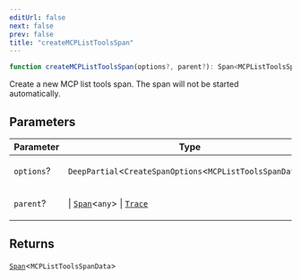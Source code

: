 ```yaml
---
editUrl: false
next: false
prev: false
title: "createMCPListToolsSpan"
---
```


```ts
function createMCPListToolsSpan(options?, parent?): Span<MCPListToolsSpanData>
```

Create a new MCP list tools span. The span will not be started automatically.

## Parameters

<table>
<thead>
<tr>
<th>Parameter</th>
<th>Type</th>
</tr>
</thead>
<tbody>
<tr>
<td>

`options`?

</td>
<td>

`DeepPartial`\<`CreateSpanOptions`\<`MCPListToolsSpanData`\>\>

</td>
</tr>
<tr>
<td>

`parent`?

</td>
<td>

 \| [`Span`](/openai-agents-js/openai/agents/classes/span/)\<`any`\> \| [`Trace`](/openai-agents-js/openai/agents/classes/trace/)

</td>
</tr>
</tbody>
</table>

## Returns

[`Span`](/openai-agents-js/openai/agents/classes/span/)\<`MCPListToolsSpanData`\>
